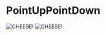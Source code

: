 # PointUpPointDown

![CHEESE!](https://user-images.githubusercontent.com/74861262/168034090-d7569fd9-57f2-4b77-b491-1d4b0f02df40.png)
![CHEESE!](https://user-images.githubusercontent.com/74861262/168034201-55065f64-9700-475d-9e58-b1dc41c1698e.png)
